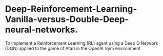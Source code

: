 # Deep-Reinforcement-Learning-Vanilla-versus-Double-Deep-neural-networks.
To implement a Reinforcement Learning (RL) agent using a Deep Q Network (DQN) applied to the game of Atari in the OpenAI Gym environment
